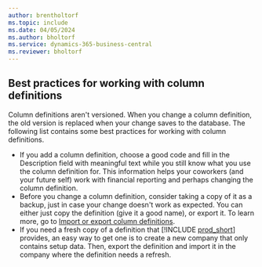 ```yaml
---
author: brentholtorf
ms.topic: include
ms.date: 04/05/2024
ms.author: bholtorf
ms.service: dynamics-365-business-central
ms.reviewer: bholtorf
---
```


## Best practices for working with column definitions

Column definitions aren't versioned. When you change a column definition, the old version is replaced when your change saves to the database. The following list contains some best practices for working with column definitions.

- If you add a column definition, choose a good code and fill in the Description field with meaningful text while you still know what you use the column definition for. This information helps your coworkers (and your future self) work with financial reporting and perhaps changing the column definition.
- Before you change a column definition, consider taking a copy of it as a backup, just in case your change doesn't work as expected. You can either just copy the definition (give it a good name), or export it. To learn more, go to [Import or export column definitions](#import-or-export-financial-report-column-definitions).
- If you need a fresh copy of a definition that [!INCLUDE [prod_short](prod_short.md)] provides, an easy way to get one is to create a new company that only contains setup data. Then, export the definition and import it in the company where the definition needs a refresh.